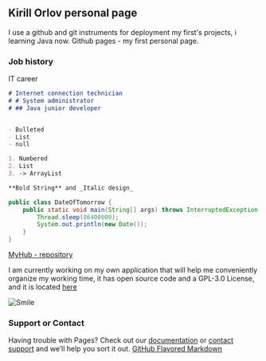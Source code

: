 ## Kirill Orlov personal page

I use a github and git instruments for deployment my first's projects, i learning Java now.
Github pages - my first personal page.

### Job history

IT career

```markdown
# Internet connection technician
# # System administrator
# ## Java junior developer


- Bulleted
- List
- null

1. Numbered
2. List
3. -> ArrayList

**Bold String** and _Italic design_ 
```
```java
public class DateOfTomorrow {
    public static void main(String[] args) throws InterruptedException {
        Thread.sleep(86400000);
        System.out.println(new Date());
    }
}
```

[MyHub - repository](https://github.com/setaniel) 

I am currently working on my own application that will help me conveniently organize my working time, it has open source code and a GPL-3.0 License, and it is located [here](https://github.com/setaniel/timeShift.git)


![Smile](https://s8.hostingkartinok.com/uploads/images/2020/08/f6f880dda69a527f7d49b92c838913d7.jpg)



### Support or Contact

Having trouble with Pages? Check out our [documentation](https://help.github.com/categories/github-pages-basics/) or [contact support](https://github.com/contact) and we’ll help you sort it out. [GitHub Flavored Markdown](https://guides.github.com/features/mastering-markdown/)
